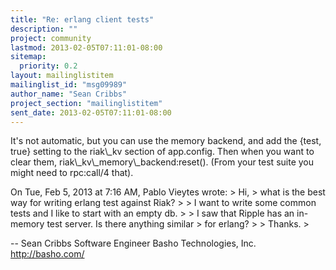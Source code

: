 ```yaml
---
title: "Re: erlang client tests"
description: ""
project: community
lastmod: 2013-02-05T07:11:01-08:00
sitemap:
  priority: 0.2
layout: mailinglistitem
mailinglist_id: "msg09989"
author_name: "Sean Cribbs"
project_section: "mailinglistitem"
sent_date: 2013-02-05T07:11:01-08:00
---
```



It's not automatic, but you can use the memory backend, and add the
{test, true} setting to the riak\\_kv section of app.config. Then when
you want to clear them, riak\\_kv\\_memory\\_backend:reset(). (From your
test suite you might need to rpc:call/4 that).

On Tue, Feb 5, 2013 at 7:16 AM, Pablo Vieytes  wrote:
&gt; Hi,
&gt; what is the best way for writing erlang test against Riak?
&gt;
&gt; I want to write some common tests and I like to start with an empty db.
&gt;
&gt; I saw that Ripple has an in-memory test server. Is there anything similar
&gt; for erlang?
&gt;
&gt; Thanks.
&gt;


-- 
Sean Cribbs 
Software Engineer
Basho Technologies, Inc.
http://basho.com/

